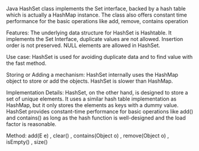 Java HashSet class implements the Set interface, backed by a hash table which is actually a HashMap instance.
The class also offers constant time performance for the basic operations like add, remove, contains operation

Features:
    The underlying data structure for HashSet is Hashtable.
    It implements the Set Interface, duplicate values are not allowed.
    Insertion order is not preserved.
    NULL elements are allowed in HashSet.

Use case: HashSet is used for avoiding duplicate data and to find value with the fast method.

Storing or Adding a mechanism: HashSet internally uses the HashMap object to store or add the objects.
HashSet is slower than HashMap.

Implementation Details: HashSet, on the other hand, is designed to store a set of unique elements.
It uses a similar hash table implementation as HashMap, but it only stores the elements as keys with a dummy value.
HashSet provides constant-time performance for basic operations like add() and contains() as long as the hash function is well-designed and the load factor is reasonable.

Method: add(E e) , clear() , contains(Object o) , remove(Object o) , isEmpty() , size()



